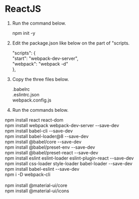 # ReactJS

1. Run the command below.

   npm init -y<br>

2. Edit the package.json like below on the part of "scripts.

   "scripts": {<br>
      "start": "webpack-dev-server",<br>
      "webpack": "webpack -d"<br>
   },<br>
  
3. Copy the three files below.

   .babelrc<br>
   .eslintrc.json<br>
   webpack.config.js<br>

4. Run the commands below.

npm install react react-dom<br>
npm install webpack webpack-dev-server --save-dev<br>
npm install babel-cli --save-dev<br>
npm install babel-loader@8 --save-dev<br>
npm install @babel/core --save-dev<br>
npm install @babel/preset-env --save-dev<br>
npm install @babel/preset-react --save-dev<br>
npm install eslint eslint-loader eslint-plugin-react --save-dev<br>
npm install css-loader style-loader babel-loader --save-dev<br>
npm install babel-eslint --save-dev<br>
npm i -D webpack-cli<br>
<br>
npm install @material-ui/core<br>
npm install @material-ui/icons<br>
